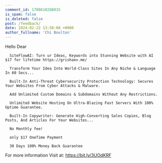 ```yaml
---
comment_id: 1708610288015
is_spam: false
is_deleted: false
post: /feedback/
date: 2024-02-22 13:58:08 +0000
author_fullname: 'Chi Boulton'
---
```


Hello Dear

      SiteFlowAI: Turn ur Ideas, Keywords into Stunning Website with AI $17 for lifetime https://grishaev.me/

      Transform Your Idea Into World-Class Sites In Any Niche & Language In 60 Secs...
       
      Built-In Anti-Threat Cybersecurity Protection Technology: Secures Your Websites From Cyber Attacks & Malware.

      Add Unlimited Custom Domains & Subdomains Without Any Restrictions.

      Unlimited Website Hosting On Ultra-Blazing Fast Servers With 100% Uptime Guarantee.

      Built-In Copywriter: Generate High-Converting Sales Copies, Blog Posts, And Articles For Your Websites...

      No Monthly fee!
      
      only $17 OneTime Payment     
     
      30 Days 100% Money Back Guarantee

      

For more  information  Visit at: https://bit.ly/3UOdKRF
